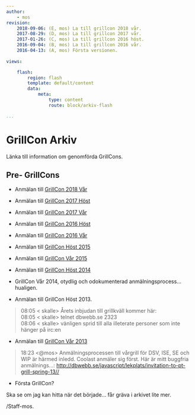 ```yaml
---
author:
    - mos
revision:
    2018-09-06: (E, mos) La till grillcon 2018 vår.
    2017-08-29: (D, mos) La till grillcon 2017 vår.
    2017-01-26: (C, mos) La till grillcon 2016 höst.
    2016-09-04: (B, mos) La till grillcon 2016 vår.
    2016-04-13: (A, mos) Första versionen.
 
views:

    flash:
        region: flash
        template: default/content
        data:
            meta:
                type: content
                route: block/arkiv-flash

...
```

GrillCon Arkiv
========================

Länka till information om genomförda GrillCons.



Pre- GrillCons
------------------------

* Anmälan till [GrillCon 2018 Vår](arkiv/grillcon-2018-var)

* Anmälan till [GrillCon 2017 Höst](arkiv/grillcon-2017-host)

* Anmälan till [GrillCon 2017 Vår](arkiv/grillcon-2017-var)

* Anmälan till [GrillCon 2016 Höst](arkiv/grillcon-2016-host)

* Anmälan till [GrillCon 2016 Vår](arkiv/grillcon-2016-var)

* Anmälan till [GrillCon Höst 2015](http://dbwebb.se/forum/viewtopic.php?f=25&t=4480)

* Anmälan till [GrillCon Vår 2015](http://dbwebb.se/forum/viewtopic.php?f=25&t=4126)

* Anmälan till [GrillCon Höst 2014](http://dbwebb.se/forum/viewtopic.php?f=25&t=2624)

* GrillCon Vår 2014, otydlig och odokumenterad anmälningsprocess... hualigen.

* Anmälan till GrillCon Höst 2013.

> 08:05 < skalle> Årets inbjudan till grillkväll kommer här:  
> 08:05 < skalle> telnet dbwebb.se 2323  
>08:06 < skalle> vänligen sprid till alla illeterate personer som inte hänger på irc:en  

* Anmälan till [GrillCon Vår 2013](http://dbwebb.se/javascript/lekplats/invitation-to-pt-grill-spring-13/)

> 18:23 <@mos> Anmälningsprocessen till vårgrill för DSV, ISE, SE och WIP är härmed inledd. Coolast anmäler sig först. Här är mitt buggfria anmälnings...: http://dbwebb.se/javascript/lekplats/invitation-to-pt-grill-spring-13//

* Första GrillCon?

Ska se om jag kan hitta när det började... får gräva i arkivet lite mer.

/Staff-mos.
